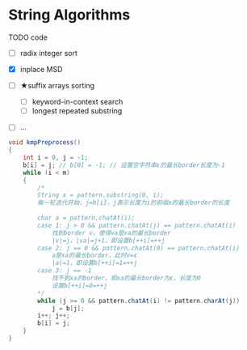 # String Algorithms



TODO code

* [ ] radix integer sort
* [x] inplace MSD
* [ ] ★suffix arrays sorting
  * [ ] keyword-in-context search
  * [ ] longest repeated substring
* [ ] ...



```java
void kmpPreprocess()
{
    int i = 0, j = -1;
    b[i] = j; // b[0] = -1; // 设置空字符串ε的最长border长度为-1
    while (i < m)
    {
        /*
        String x = pattern.substring(0, i);
        每一轮迭代开始，j=b[i]，j表示长度为i的前缀x的最长border的长度
        
        char a = pattern.chatAt(i);
        case 1: j > 0 && pattern.chatAt(j) == pattern.chatAt(i)
        	找到border v，使得va是xa的最长border
        	|v|=j，|va|=j+1，即设置b[++i]=++j
        case 2: j == 0 && pattern.chatAt(0) == pattern.chatAt(i)
        	a是xa的最长border，此时v=ε
        	|a|=1，即设置b[++i]=1=++j
        case 3: j == -1
        	找不到xa的border，即xa的最长border为ε，长度为0
        	设置b[++i]=0=++j
        */
        while (j >= 0 && pattern.chatAt(i) != pattern.charAt(j)) 
            j = b[j];
        i++; j++;
        b[i] = j;
    }
}
```



